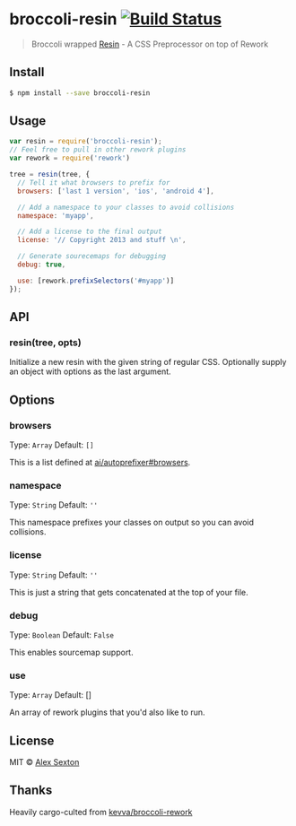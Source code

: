 # broccoli-resin [![Build Status](https://travis-ci.org/SlexAxton/broccoli-resin.svg?branch=master)](https://travis-ci.org/SlexAxton/broccoli-resin.svg?branch=master)

> Broccoli wrapped [Resin](https://github.com/topcoat/resin) - A CSS Preprocessor on top of Rework

## Install

```bash
$ npm install --save broccoli-resin
```

## Usage

```js
var resin = require('broccoli-resin');
// Feel free to pull in other rework plugins
var rework = require('rework')

tree = resin(tree, {
  // Tell it what browsers to prefix for
  browsers: ['last 1 version', 'ios', 'android 4'],

  // Add a namespace to your classes to avoid collisions
  namespace: 'myapp',

  // Add a license to the final output
  license: '// Copyright 2013 and stuff \n',

  // Generate sourecemaps for debugging
  debug: true,

  use: [rework.prefixSelectors('#myapp')]
});
```

## API

### resin(tree, opts)

Initialize a new resin with the given string of regular CSS. Optionally supply
an object with options as the last argument.

## Options

### browsers

Type: `Array`
Default: `[]`

This is a list defined at [ai/autoprefixer#browsers](https://github.com/ai/autoprefixer#browsers).

### namespace

Type: `String`
Default: `''`

This namespace prefixes your classes on output so you can avoid collisions.

### license

Type: `String`
Default: `''`

This is just a string that gets concatenated at the top of your file.

### debug

Type: `Boolean`
Default: `False`

This enables sourcemap support.

### use

Type: `Array`
Default: []

An array of rework plugins that you'd also like to run.

## License

MIT © [Alex Sexton](https://github.com/slexaxton)

## Thanks

Heavily cargo-culted from [kevva/broccoli-rework](https://github.com/kevva/broccoli-rework)
